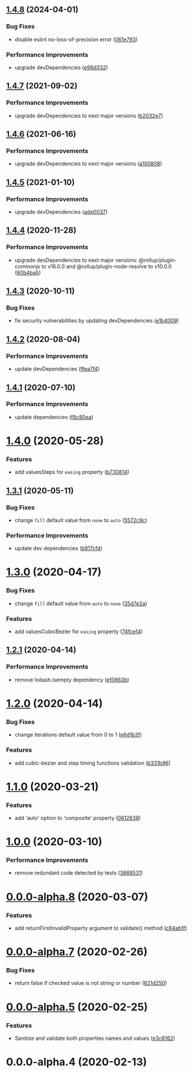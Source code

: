 ## [1.4.8](https://github.com/webanimate/waapi-timing-properties/compare/v1.4.7...v1.4.8) (2024-04-01)

### Bug Fixes

- disable eslint no-loss-of-precision error ([061e793](https://github.com/webanimate/waapi-timing-properties/commit/061e793994301391851592147e634d70d688fcca))

### Performance Improvements

- upgrade devDependencies ([e98d332](https://github.com/webanimate/waapi-timing-properties/commit/e98d3321da4e428c3114f5c427f0602f420959ca))

## [1.4.7](https://github.com/webanimate/waapi-timing-properties/compare/v1.4.6...v1.4.7) (2021-09-02)

### Performance Improvements

- upgrade devDependencies to next major versions ([b2032e7](https://github.com/webanimate/waapi-timing-properties/commit/b2032e7e7ffefa330f863a4107cc520714f15349))

## [1.4.6](https://github.com/webanimate/waapi-timing-properties/compare/v1.4.5...v1.4.6) (2021-06-16)

### Performance Improvements

- upgrade devDependencies to next major versions ([a100808](https://github.com/webanimate/waapi-timing-properties/commit/a100808fba2be6662dd5b1edccc7cff3dba2ef54))

## [1.4.5](https://github.com/webanimate/waapi-timing-properties/compare/v1.4.4...v1.4.5) (2021-01-10)

### Performance Improvements

- upgrade devDependencies ([ade0037](https://github.com/webanimate/waapi-timing-properties/commit/ade0037792de49132de5969329e00cd51b7f7ff0))

## [1.4.4](https://github.com/webanimate/waapi-timing-properties/compare/v1.4.3...v1.4.4) (2020-11-28)

### Performance Improvements

- upgrade devDependencies to next major versions: @rollup/plugin-commonjs to v16.0.0 and @rollup/plugin-node-resolve to v10.0.0 ([60b4ba5](https://github.com/webanimate/waapi-timing-properties/commit/60b4ba59a8dba270d2245bc6e45b872ff582b725))

## [1.4.3](https://github.com/webanimate/waapi-timing-properties/compare/v1.4.2...v1.4.3) (2020-10-11)

### Bug Fixes

- fix security vulnerabilities by updating devDependencies ([e1b4009](https://github.com/webanimate/waapi-timing-properties/commit/e1b4009105a5bc039edbfcd5da8bf9697359d9d5))

## [1.4.2](https://github.com/webanimate/waapi-timing-properties/compare/v1.4.1...v1.4.2) (2020-08-04)

### Performance Improvements

- update devDependencies ([ffea7f4](https://github.com/webanimate/waapi-timing-properties/commit/ffea7f4a3a3e16f5cbc88fc184fb96bfdbdb2372))

## [1.4.1](https://github.com/webanimate/waapi-timing-properties/compare/v1.4.0...v1.4.1) (2020-07-10)

### Performance Improvements

- update dependencies ([f8c80ea](https://github.com/webanimate/waapi-timing-properties/commit/f8c80eab453ddbdfd37f099ae06c91a86cb2b5b0))

# [1.4.0](https://github.com/webanimate/waapi-timing-properties/compare/v1.3.1...v1.4.0) (2020-05-28)

### Features

- add valuesSteps for `easing` property ([b730814](https://github.com/webanimate/waapi-timing-properties/commit/b730814f95aa4fa2730a2d1979cb383aef7de52d))

## [1.3.1](https://github.com/webanimate/waapi-timing-properties/compare/v1.3.0...v1.3.1) (2020-05-11)

### Bug Fixes

- change `fill` default value from `none` to `auto` ([5572c9c](https://github.com/webanimate/waapi-timing-properties/commit/5572c9c2f3040d00d1c18c5470cf9c4eb14485ec))

### Performance Improvements

- update dev dependencies ([b917cfd](https://github.com/webanimate/waapi-timing-properties/commit/b917cfd8b8afd5859e28fedee142f21a789dda94))

# [1.3.0](https://github.com/webanimate/waapi-timing-properties/compare/v1.2.1...v1.3.0) (2020-04-17)

### Bug Fixes

- change `fill` default value from `auto` to `none` ([35d7e2a](https://github.com/webanimate/waapi-timing-properties/commit/35d7e2a118f402a5000c31c4e410ba93380dac31))

### Features

- add valuesCubicBezier for `easing` property ([74fce14](https://github.com/webanimate/waapi-timing-properties/commit/74fce14155683a3d06cde240c412f3ea7b4fd0a1))

## [1.2.1](https://github.com/webanimate/waapi-timing-properties/compare/v1.2.0...v1.2.1) (2020-04-14)

### Performance Improvements

- remove lodash.isempty dependency ([e10663b](https://github.com/webanimate/waapi-timing-properties/commit/e10663b7ee76d5219dd960080276a67ad402f0b2))

# [1.2.0](https://github.com/webanimate/waapi-timing-properties/compare/v1.1.0...v1.2.0) (2020-04-14)

### Bug Fixes

- change iterations default value from 0 to 1 ([e6d1b2f](https://github.com/webanimate/waapi-timing-properties/commit/e6d1b2f1693dea4944955185a7700afac99ea499))

### Features

- add cubic-bezier and step timing functions validation ([b331b96](https://github.com/webanimate/waapi-timing-properties/commit/b331b96e8ad5aac284bb1c72b447a03c10a15fe4))

# [1.1.0](https://github.com/webanimate/waapi-timing-properties/compare/v1.0.0...v1.1.0) (2020-03-21)

### Features

- add 'auto' option to 'composite' property ([0612638](https://github.com/webanimate/waapi-timing-properties/commit/061263864b81f4fe59f06b40589c5161f97734fa))

# [1.0.0](https://github.com/webanimate/waapi-timing-properties/compare/v0.0.0-alpha.8...v1.0.0) (2020-03-10)

### Performance Improvements

- remove redundant code detected by tests ([3868531](https://github.com/webanimate/waapi-timing-properties/commit/3868531fdac69c72b3285df9968f9b18f9cd4184))

# [0.0.0-alpha.8](https://github.com/webanimate/waapi-timing-properties/compare/v0.0.0-alpha.7...v0.0.0-alpha.8) (2020-03-07)

### Features

- add returnFirstInvalidProperty argument to validate() method ([c84ab1f](https://github.com/webanimate/waapi-timing-properties/commit/c84ab1f8c3177bc8f76b4c22ec527377b211bb9b))

# [0.0.0-alpha.7](https://github.com/webanimate/waapi-timing-properties/compare/v0.0.0-alpha.5...v0.0.0-alpha.7) (2020-02-26)

### Bug Fixes

- return false if checked value is not string or number ([621d250](https://github.com/webanimate/waapi-timing-properties/commit/621d250be856f027b455e16e30cf48223cb7f1be))

# [0.0.0-alpha.5](https://github.com/webanimate/waapi-timing-properties/compare/v0.0.0-alpha.4...v0.0.0-alpha.5) (2020-02-25)

### Features

- Sanitize and validate both properties names and values ([e3c8162](https://github.com/webanimate/waapi-timing-properties/commit/e3c8162af17e1d64af8b94a84a258ba2d38fb844))

# 0.0.0-alpha.4 (2020-02-13)
